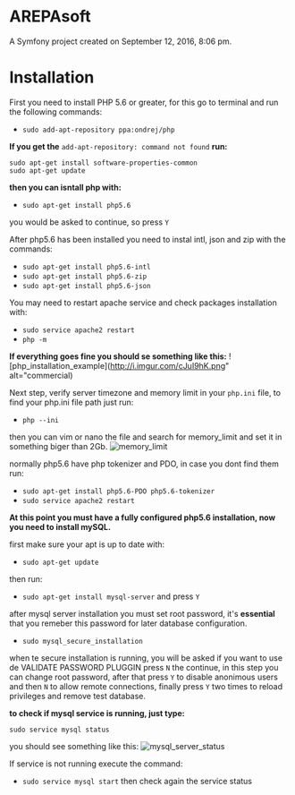 AREPAsoft
=========

A Symfony project created on September 12, 2016, 8:06 pm.

Installation
============

First you need to install PHP 5.6 or greater, for this go to terminal and run the following commands:
* ```sudo add-apt-repository ppa:ondrej/php```

__If you get the__ ```add-apt-repository: command not found``` __run:__

    sudo apt-get install software-properties-common
    sudo apt-get update
__then you can isntall php with:__
* ```sudo apt-get install php5.6```

you would be asked to continue, so press ```Y```

After php5.6 has been installed you need to instal intl, json and zip with the commands:
* ```sudo apt-get install php5.6-intl```
* ```sudo apt-get install php5.6-zip```
* ```sudo apt-get install php5.6-json```

You may need to restart apache service and check packages installation with:
* ```sudo service apache2 restart```
* ```php -m```

__If everything goes fine you should se something like this:__
![php_installation_example](http://i.imgur.com/cJuI9hK.png" alt="commercial)

Next step, verify server timezone and memory limit in your ```php.ini``` file, to find your php.ini file path just run:
* ```php --ini```

then you can vim or nano the file and search for memory_limit and set it in something biger than 2Gb.
![memory_limit](http://i.imgur.com/1XzGR5L.png)

normally php5.6 have php tokenizer and PDO, in case you dont find them run:
* ```sudo apt-get install php5.6-PDO php5.6-tokenizer```
* ```sudo service apache2 restart```

__At this point you must have a fully configured php5.6 installation, now you need to install mySQL.__

first make sure your apt is up to date with:
* ```sudo apt-get update```

then run:
* ```sudo apt-get install mysql-server``` and press ```Y```

after mysql server installation you must set root password, it's __essential__ that you remeber this password for later database configuration. 

* ```sudo mysql_secure_installation```

when te secure installation is running, you will be asked if you want to use de VALIDATE PASSWORD PLUGGIN press ```N``` the continue, in this step you can change root password, after that press ```Y``` to disable anonimous users and then ```N``` to allow remote connections, finally press ```Y``` two times to reload privileges and remove test database.

__to check if mysql service is running, just type:__

```sudo service mysql status```

you should see something like this:
![mysql_server_status](http://i.imgur.com/5WJ0gEy.png)

If service is not running execute the command:
* ```sudo service mysql start``` 
then check again the service status